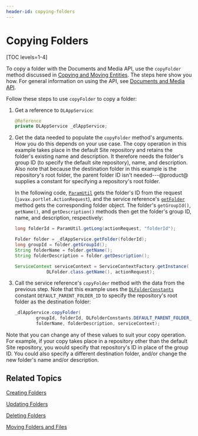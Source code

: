 ```yaml
---
header-id: copying-folders
---
```


# Copying Folders

[TOC levels=1-4]

To copy a folder with the Documents and Media API, use the `copyFolder` method 
discussed in 
[Copying and Moving Entities](/docs/7-2/frameworks/-/knowledge_base/f/copying-and-moving-entities). 
The steps here show you how. For general information on using the API, see 
[Documents and Media API](/docs/7-2/frameworks/-/knowledge_base/f/documents-and-media-api). 

Follow these steps to use `copyFolder` to copy a folder: 

1.  Get a reference to `DLAppService`: 

    ```java
    @Reference
    private DLAppService _dlAppService;
    ```

2.  Get the data needed to populate the `copyFolder` method's arguments. How you 
    do this depends on your use case. The copy operation in this example takes 
    place in the default Site repository and retains the folder's existing name 
    and description. It therefore needs the folder's group ID (to specify the 
    default site repository), name, and description. Also note that because the 
    destination folder in this example is the repository's root folder, the 
    parent folder ID isn't needed---@product@ supplies a constant for specifying 
    a repository's root folder. 

    In the following code, 
    [`ParamUtil`](@platform-ref@/7.2-latest/javadocs/portal-kernel/com/liferay/portal/kernel/util/ParamUtil.html) 
    gets the folder's ID from the request (`javax.portlet.ActionRequest`), and 
    the service reference's 
    [`getFolder`](@platform-ref@/7.2-latest/javadocs/portal-kernel/com/liferay/document/library/kernel/service/DLAppService.html#getFolder-long-) 
    method gets the corresponding folder object. The folder's `getGroupId()`, 
    `getName()`, and `getDescription()` methods then get the folder's group ID, 
    name, and description, respectively: 

    ```java
    long folderId = ParamUtil.getLong(actionRequest, "folderId");

    Folder folder = _dlAppService.getFolder(folderId);
    long groupId = folder.getGroupId();
    String folderName = folder.getName();
    String folderDescription = folder.getDescription();

    ServiceContext serviceContext = ServiceContextFactory.getInstance(
                DLFolder.class.getName(), actionRequest);
    ```

<!--Uncomment once article is available
    For more information on `ServiceContext`, see the tutorial 
    Understanding ServiceContext. 
-->

3.  Call the service reference's `copyFolder` method with the data from the 
    previous step. Note that this example uses the 
    [`DLFolderConstants`](@platform-ref@/7.2-latest/javadocs/portal-kernel/com/liferay/document/library/kernel/model/DLFolderConstants.html) 
    constant `DEFAULT_PARENT_FOLDER_ID` to specify the repository's root folder 
    as the destination folder: 

    ```java
    _dlAppService.copyFolder(
            groupId, folderId, DLFolderConstants.DEFAULT_PARENT_FOLDER_ID, 
            folderName, folderDescription, serviceContext);
    ```

Note that you can change any of these values to suit your copy operation. For 
example, if your copy takes place in a repository other than the default Site 
repository, you would specify that repository's ID in place of the group ID. You 
could also specify a different destination folder, and/or change the new 
folder's name and/or description. 

## Related Topics

[Creating Folders](/docs/7-2/frameworks/-/knowledge_base/f/creating-folders)

[Updating Folders](/docs/7-2/frameworks/-/knowledge_base/f/updating-folders)

[Deleting Folders](/docs/7-2/frameworks/-/knowledge_base/f/deleting-folders)

[Moving Folders and Files](/docs/7-2/frameworks/-/knowledge_base/f/moving-folders-and-files)
